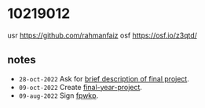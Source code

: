 # 10219012
usr https://github.com/rahmanfaiz
osf https://osf.io/z3qtd/


## notes
+ `28-oct-2022` Ask for [brief description of final project](https://github.com/rahmanfaiz/final-year-project/issues/2#issuecomment-1294717095).
+ `09-oct-2022` Create [final-year-project](https://github.com/rahmanfaiz/final-year-project).
+ `09-aug-2022` Sign [fpwkp](https://osf.io/z8pd5).
